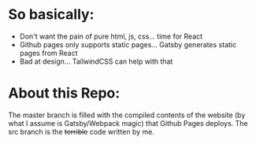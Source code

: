# So basically:
* Don't want the pain of pure html, js, css... time for React
* Github pages only supports static pages... Gatsby generates static pages from React
* Bad at design... TailwindCSS can help with that

# About this Repo:
The master branch is filled with the compiled contents of the website (by what I assume is Gatsby/Webpack magic) that Github Pages deploys.
The src branch is the ~~terrible~~ code written by me.